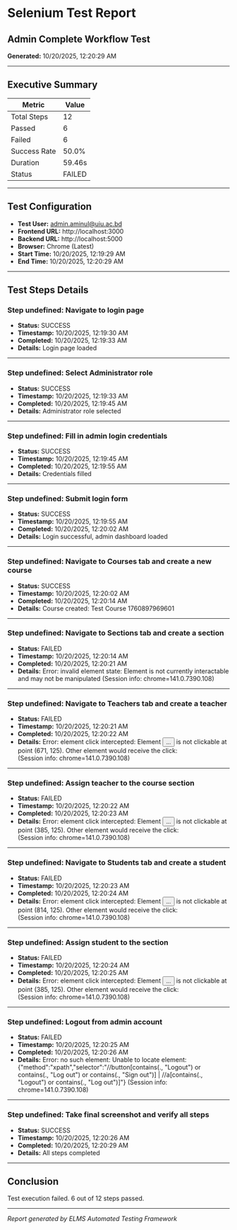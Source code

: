 # Selenium Test Report

## Admin Complete Workflow Test

**Generated:** 10/20/2025, 12:20:29 AM

---

## Executive Summary

| Metric | Value |
|--------|-------|
| Total Steps | 12 |
| Passed | 6 |
| Failed | 6 |
| Success Rate | 50.0% |
| Duration | 59.46s |
| Status | FAILED |

---

## Test Configuration

- **Test User:** admin.aminul@uiu.ac.bd
- **Frontend URL:** http://localhost:3000
- **Backend URL:** http://localhost:5000
- **Browser:** Chrome (Latest)
- **Start Time:** 10/20/2025, 12:19:29 AM
- **End Time:** 10/20/2025, 12:20:29 AM

---

## Test Steps Details


### Step undefined: Navigate to login page

- **Status:** SUCCESS
- **Timestamp:** 10/20/2025, 12:19:30 AM
- **Completed:** 10/20/2025, 12:19:33 AM
- **Details:** Login page loaded

---


### Step undefined: Select Administrator role

- **Status:** SUCCESS
- **Timestamp:** 10/20/2025, 12:19:33 AM
- **Completed:** 10/20/2025, 12:19:45 AM
- **Details:** Administrator role selected

---


### Step undefined: Fill in admin login credentials

- **Status:** SUCCESS
- **Timestamp:** 10/20/2025, 12:19:45 AM
- **Completed:** 10/20/2025, 12:19:55 AM
- **Details:** Credentials filled

---


### Step undefined: Submit login form

- **Status:** SUCCESS
- **Timestamp:** 10/20/2025, 12:19:55 AM
- **Completed:** 10/20/2025, 12:20:02 AM
- **Details:** Login successful, admin dashboard loaded

---


### Step undefined: Navigate to Courses tab and create a new course

- **Status:** SUCCESS
- **Timestamp:** 10/20/2025, 12:20:02 AM
- **Completed:** 10/20/2025, 12:20:14 AM
- **Details:** Course created: Test Course 1760897969601

---


### Step undefined: Navigate to Sections tab and create a section

- **Status:** FAILED
- **Timestamp:** 10/20/2025, 12:20:14 AM
- **Completed:** 10/20/2025, 12:20:21 AM
- **Details:** Error: invalid element state: Element is not currently interactable and may not be manipulated
  (Session info: chrome=141.0.7390.108)

---


### Step undefined: Navigate to Teachers tab and create a teacher

- **Status:** FAILED
- **Timestamp:** 10/20/2025, 12:20:21 AM
- **Completed:** 10/20/2025, 12:20:22 AM
- **Details:** Error: element click intercepted: Element <button type="button" role="tab" aria-selected="false" aria-controls="radix-_r_5_-content-teachers" data-state="inactive" id="radix-_r_5_-trigger-teachers" data-slot="tabs-trigger" class="data-[state=active]:bg-background dark:data-[state=active]:text-foreground focus-visible:border-ring focus-visible:ring-ring/50 focus-visible:outline-ring dark:data-[state=active]:border-input dark:data-[state=active]:bg-input/30 text-foreground dark:text-muted-foreground inline-flex h-[calc(100%-1px)] flex-1 items-center justify-center gap-1.5 rounded-md border border-transparent px-2 py-1 text-sm font-medium whitespace-nowrap transition-[color,box-shadow] focus-visible:ring-[3px] focus-visible:outline-1 disabled:pointer-events-none disabled:opacity-50 data-[state=active]:shadow-sm [&amp;_svg]:pointer-events-none [&amp;_svg]:shrink-0 [&amp;_svg:not([class*='size-'])]:size-4 glassmorphic hover:glow-green" tabindex="-1" data-orientation="horizontal" data-radix-collection-item="">...</button> is not clickable at point (671, 125). Other element would receive the click: <div data-state="open" class="fixed inset-0 z-50 bg-black/80 dark:bg-black/90 data-[state=open]:animate-in data-[state=closed]:animate-out data-[state=closed]:fade-out-0 data-[state=open]:fade-in-0" data-aria-hidden="true" aria-hidden="true" style="pointer-events: auto;"></div>
  (Session info: chrome=141.0.7390.108)

---


### Step undefined: Assign teacher to the course section

- **Status:** FAILED
- **Timestamp:** 10/20/2025, 12:20:22 AM
- **Completed:** 10/20/2025, 12:20:23 AM
- **Details:** Error: element click intercepted: Element <button type="button" role="tab" aria-selected="true" aria-controls="radix-_r_5_-content-sections" data-state="active" id="radix-_r_5_-trigger-sections" data-slot="tabs-trigger" class="data-[state=active]:bg-background dark:data-[state=active]:text-foreground focus-visible:border-ring focus-visible:ring-ring/50 focus-visible:outline-ring dark:data-[state=active]:border-input dark:data-[state=active]:bg-input/30 text-foreground dark:text-muted-foreground inline-flex h-[calc(100%-1px)] flex-1 items-center justify-center gap-1.5 rounded-md border border-transparent px-2 py-1 text-sm font-medium whitespace-nowrap transition-[color,box-shadow] focus-visible:ring-[3px] focus-visible:outline-1 disabled:pointer-events-none disabled:opacity-50 data-[state=active]:shadow-sm [&amp;_svg]:pointer-events-none [&amp;_svg]:shrink-0 [&amp;_svg:not([class*='size-'])]:size-4 glassmorphic hover:glow-orange" tabindex="0" data-orientation="horizontal" data-radix-collection-item="">...</button> is not clickable at point (385, 125). Other element would receive the click: <div data-state="open" class="fixed inset-0 z-50 bg-black/80 dark:bg-black/90 data-[state=open]:animate-in data-[state=closed]:animate-out data-[state=closed]:fade-out-0 data-[state=open]:fade-in-0" data-aria-hidden="true" aria-hidden="true" style="pointer-events: auto;"></div>
  (Session info: chrome=141.0.7390.108)

---


### Step undefined: Navigate to Students tab and create a student

- **Status:** FAILED
- **Timestamp:** 10/20/2025, 12:20:23 AM
- **Completed:** 10/20/2025, 12:20:24 AM
- **Details:** Error: element click intercepted: Element <button type="button" role="tab" aria-selected="false" aria-controls="radix-_r_5_-content-students" data-state="inactive" id="radix-_r_5_-trigger-students" data-slot="tabs-trigger" class="data-[state=active]:bg-background dark:data-[state=active]:text-foreground focus-visible:border-ring focus-visible:ring-ring/50 focus-visible:outline-ring dark:data-[state=active]:border-input dark:data-[state=active]:bg-input/30 text-foreground dark:text-muted-foreground inline-flex h-[calc(100%-1px)] flex-1 items-center justify-center gap-1.5 rounded-md border border-transparent px-2 py-1 text-sm font-medium whitespace-nowrap transition-[color,box-shadow] focus-visible:ring-[3px] focus-visible:outline-1 disabled:pointer-events-none disabled:opacity-50 data-[state=active]:shadow-sm [&amp;_svg]:pointer-events-none [&amp;_svg]:shrink-0 [&amp;_svg:not([class*='size-'])]:size-4 glassmorphic hover:glow-yellow" tabindex="-1" data-orientation="horizontal" data-radix-collection-item="">...</button> is not clickable at point (814, 125). Other element would receive the click: <div data-state="open" class="fixed inset-0 z-50 bg-black/80 dark:bg-black/90 data-[state=open]:animate-in data-[state=closed]:animate-out data-[state=closed]:fade-out-0 data-[state=open]:fade-in-0" data-aria-hidden="true" aria-hidden="true" style="pointer-events: auto;"></div>
  (Session info: chrome=141.0.7390.108)

---


### Step undefined: Assign student to the section

- **Status:** FAILED
- **Timestamp:** 10/20/2025, 12:20:24 AM
- **Completed:** 10/20/2025, 12:20:25 AM
- **Details:** Error: element click intercepted: Element <button type="button" role="tab" aria-selected="true" aria-controls="radix-_r_5_-content-sections" data-state="active" id="radix-_r_5_-trigger-sections" data-slot="tabs-trigger" class="data-[state=active]:bg-background dark:data-[state=active]:text-foreground focus-visible:border-ring focus-visible:ring-ring/50 focus-visible:outline-ring dark:data-[state=active]:border-input dark:data-[state=active]:bg-input/30 text-foreground dark:text-muted-foreground inline-flex h-[calc(100%-1px)] flex-1 items-center justify-center gap-1.5 rounded-md border border-transparent px-2 py-1 text-sm font-medium whitespace-nowrap transition-[color,box-shadow] focus-visible:ring-[3px] focus-visible:outline-1 disabled:pointer-events-none disabled:opacity-50 data-[state=active]:shadow-sm [&amp;_svg]:pointer-events-none [&amp;_svg]:shrink-0 [&amp;_svg:not([class*='size-'])]:size-4 glassmorphic hover:glow-orange" tabindex="0" data-orientation="horizontal" data-radix-collection-item="">...</button> is not clickable at point (385, 125). Other element would receive the click: <div data-state="open" class="fixed inset-0 z-50 bg-black/80 dark:bg-black/90 data-[state=open]:animate-in data-[state=closed]:animate-out data-[state=closed]:fade-out-0 data-[state=open]:fade-in-0" data-aria-hidden="true" aria-hidden="true" style="pointer-events: auto;"></div>
  (Session info: chrome=141.0.7390.108)

---


### Step undefined: Logout from admin account

- **Status:** FAILED
- **Timestamp:** 10/20/2025, 12:20:25 AM
- **Completed:** 10/20/2025, 12:20:26 AM
- **Details:** Error: no such element: Unable to locate element: {"method":"xpath","selector":"//button[contains(., "Logout") or contains(., "Log out") or contains(., "Sign out")] | //a[contains(., "Logout") or contains(., "Log out")]"}
  (Session info: chrome=141.0.7390.108)

---


### Step undefined: Take final screenshot and verify all steps

- **Status:** SUCCESS
- **Timestamp:** 10/20/2025, 12:20:26 AM
- **Completed:** 10/20/2025, 12:20:29 AM
- **Details:** All steps completed

---


## Conclusion

Test execution failed. 6 out of 12 steps passed.

---

*Report generated by ELMS Automated Testing Framework*
